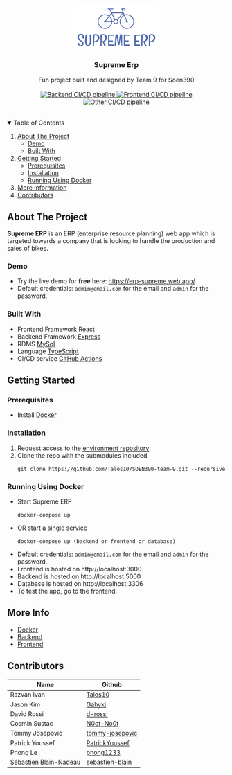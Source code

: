 <br />
<p align="center">
  <a href="https://github.com/Talos10/SOEN390-team-9">
    <img src="docs/Images/logo.png" alt="Logo" width="200">
  </a>

  <h3 align="center">Supreme Erp</h3>

  <p align="center">
    Fun project built and designed by Team 9 for Soen390
    <br />
    <br />
    <a href="https://github.com/Talos10/SOEN390-team-9/actions/workflows/backend.yml" target="_blank">
      <img src="https://github.com/Talos10/SOEN390-team-9/actions/workflows/backend.yml/badge.svg?branch=main" alt="Backend CI/CD pipeline">
    </a>
    <a href="https://github.com/Talos10/SOEN390-team-9/actions/workflows/frontend.yml" target="_blank">
      <img src="https://github.com/Talos10/SOEN390-team-9/actions/workflows/frontend.yml/badge.svg?branch=main" alt="Frontend CI/CD pipeline">
    </a>
    <a href="https://github.com/Talos10/SOEN390-team-9/actions/workflows/others.yml" target="_blank">
      <img src="https://github.com/Talos10/SOEN390-team-9/actions/workflows/others.yml/badge.svg?branch=main" alt="Other CI/CD pipeline">
    </a>
  </p>
</p>
<br />

<details open="open">
  <summary>Table of Contents</summary>
  <ol>
    <li>
      <a href="#about-the-project">About The Project</a>
      <ul>
        <li><a href="#demo">Demo</a></li>
        <li><a href="#built-with">Built With</a></li>
      </ul>
    </li>
    <li>
      <a href="#getting-started">Getting Started</a>
      <ul>
        <li><a href="#prerequisites">Prerequisites</a></li>
        <li><a href="#installation">Installation</a></li>
        <li><a href="#running-using-docker">Running Using Docker<a></li>
      </ul>
    </li>
    <li><a href="#more-info">More Information</a></li>
    <li><a href="#contributors">Contributors</a></li>
  </ol>
</details>

## About The Project

**Supreme ERP** is an ERP (enterprise resource planning) web app which is targeted towards a company that is looking to handle the production and sales of bikes.

### Demo
* Try the live demo for **free** here: https://erp-supreme.web.app/
* Default credentials: `admin@email.com` for the email and `admin` for the password.

### Built With
* Frontend Framework [React](https://reactjs.org/)
* Backend Framework [Express](https://expressjs.com/)
* RDMS [MySql](https://expressjs.com/)
* Language [TypeScript](https://www.typescriptlang.org/)
* CI/CD service [GitHub Actions](https://docs.github.com/en/actions)

## Getting Started

### Prerequisites

* Install [Docker](https://www.docker.com/)

### Installation

1. Request access to the [environment repository](https://github.com/SOEN-390-TEAM09/env/tree/c1a1a039ba015fd87d5b70c1c31ca5a1069f37bc)
2. Clone the repo with the submodules included
    ```
    git clone https://github.com/Talos10/SOEN390-team-9.git --recursive
    ```

### Running Using Docker

* Start Supreme ERP
    ```
    docker-compose up
    ```
* OR start a single service
    ```
    docker-compose up (backend or frontend or database)
    ```
* Default credentials: `admin@email.com` for the email and `admin` for the password.
* Frontend is hosted on http://localhost:3000
* Backend is hosted on http://localhost:5000
* Database is hosted on http://localhost:3306
* To test the app, go to the frontend.

## More Info

* [Docker](docs/docker_tutorial.md)
* [Backend](docs/Backend/README.md)
* [Frontend](docs/Frontend/README.md)

## Contributors
| Name                   | Github                                                |
|------------------------|-------------------------------------------------------|
| Razvan Ivan            | [Talos10](https://github.com/Talos10)                 |
| Jason Kim              | [Gahyki](https://github.com/Gahyki)                   |
| David Rossi            | [d-rossi](https://github.com/d-rossi)                 |
| Cosmin Sustac          | [N0ot-No0t](https://github.com/N0ot-No0t)             |
| Tommy Josépovic        | [tommy-josepovic](https://github.com/tommy-josepovic) |
| Patrick Youssef        | [PatrickYoussef](https://github.com/PatrickYoussef)   |
| Phong Le               | [phong1233](https://github.com/phong1233)             |
| Sébastien Blain-Nadeau | [sebastien-blain](https://github.com/sebastien-blain) |
